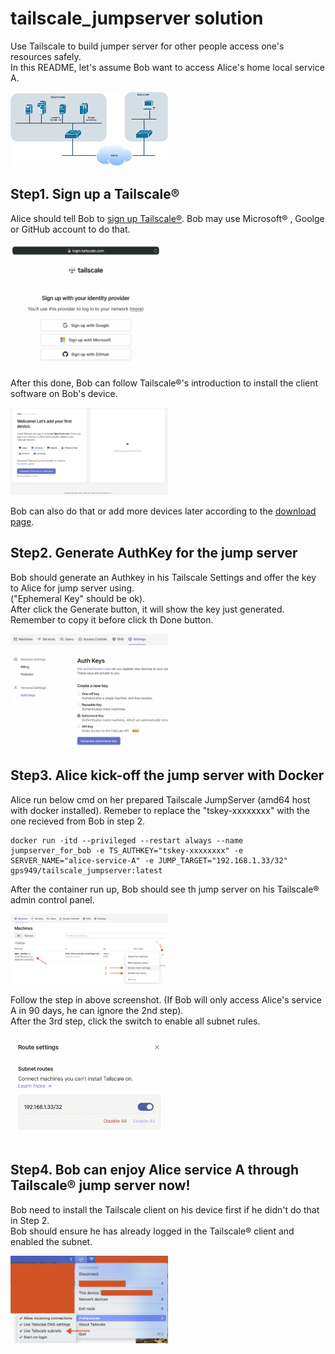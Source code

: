 # tailscale_jumpserver solution
Use Tailscale to build jumper server for other people access one's resources safely.   
In this README, let's assume Bob want to access Alice's home local service A.   
   
<img src="https://github.com/gps949/tailscale_jumpserver/raw/main/imgs/step0.png" width="50%" />    

## Step1. Sign up a Tailscale®  
Alice should tell Bob to [sign up Tailscale®](https://login.tailscale.com/start). Bob may use Microsoft® , Goolge or GitHub account to do that.      

<img src="https://github.com/gps949/tailscale_jumpserver/raw/main/imgs/step1-1.png" width="50%" />    

After this done, Bob can follow Tailscale®'s introduction to install the client software on Bob's device.   

<img src="https://github.com/gps949/tailscale_jumpserver/raw/main/imgs/step1-2.png" width="50%" />    

Bob can also do that or add more devices later according to the [download page](https://tailscale.com/download).   

## Step2. Generate AuthKey for the jump server   
Bob should generate an Authkey in his Tailscale Settings and offer the key to Alice for jump server using.   
("Ephemeral Key" should be ok).  
After click the Generate button, it will show the key just generated. Remember to copy it before click th Done button. 

<img src="https://github.com/gps949/tailscale_jumpserver/raw/main/imgs/step2.png" width="50%" />    

## Step3. Alice kick-off the jump server with Docker    
Alice run below cmd on her prepared Tailscale JumpServer (amd64 host with docker installed). Remeber to replace the "tskey-xxxxxxxx" with the one recieved from Bob in step 2.   

```shell   
docker run -itd --privileged --restart always --name jumpserver_for_bob -e TS_AUTHKEY="tskey-xxxxxxxx" -e SERVER_NAME="alice-service-A" -e JUMP_TARGET="192.168.1.33/32" gps949/tailscale_jumpserver:latest 
```   

After the container run up, Bob should see th jump server on his Tailscale® admin control panel.  

<img src="https://github.com/gps949/tailscale_jumpserver/raw/main/imgs/step3-1.png" width="50%" />   

Follow the step in above screenshot. (If Bob will only access Alice's service A in 90 days, he can ignore the 2nd step).   
After the 3rd step, click the switch to enable all subnet rules.   

<img src="https://github.com/gps949/tailscale_jumpserver/raw/main/imgs/step3-2.png" width="50%" />   

## Step4. Bob can enjoy Alice service A through Tailscale® jump server now!   
Bob need to install the Tailscale client on his device first if he didn't do that in Step 2.   
Bob should ensure he has already logged in the Tailscale® client and enabled the subnet.   

<img src="https://github.com/gps949/tailscale_jumpserver/raw/main/imgs/step4.png" width="50%" />
